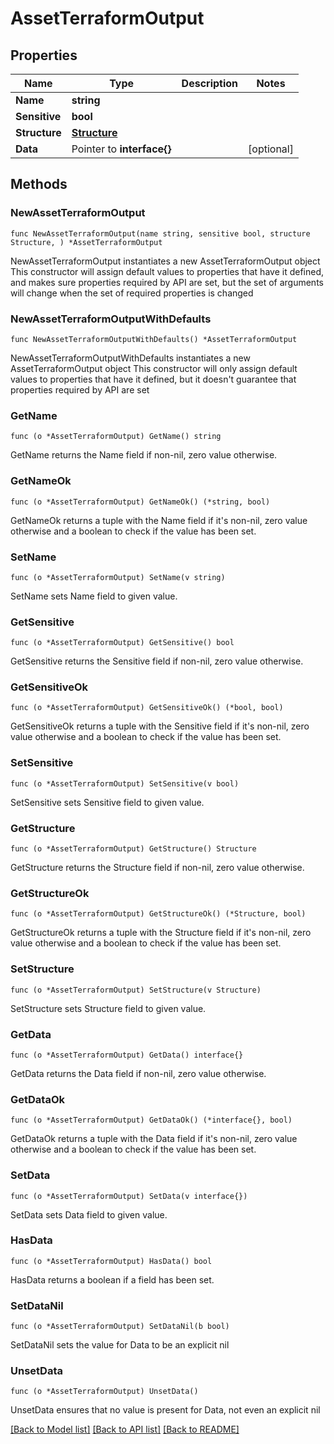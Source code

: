 # AssetTerraformOutput

## Properties

Name | Type | Description | Notes
------------ | ------------- | ------------- | -------------
**Name** | **string** |  | 
**Sensitive** | **bool** |  | 
**Structure** | [**Structure**](Structure.md) |  | 
**Data** | Pointer to **interface{}** |  | [optional] 

## Methods

### NewAssetTerraformOutput

`func NewAssetTerraformOutput(name string, sensitive bool, structure Structure, ) *AssetTerraformOutput`

NewAssetTerraformOutput instantiates a new AssetTerraformOutput object
This constructor will assign default values to properties that have it defined,
and makes sure properties required by API are set, but the set of arguments
will change when the set of required properties is changed

### NewAssetTerraformOutputWithDefaults

`func NewAssetTerraformOutputWithDefaults() *AssetTerraformOutput`

NewAssetTerraformOutputWithDefaults instantiates a new AssetTerraformOutput object
This constructor will only assign default values to properties that have it defined,
but it doesn't guarantee that properties required by API are set

### GetName

`func (o *AssetTerraformOutput) GetName() string`

GetName returns the Name field if non-nil, zero value otherwise.

### GetNameOk

`func (o *AssetTerraformOutput) GetNameOk() (*string, bool)`

GetNameOk returns a tuple with the Name field if it's non-nil, zero value otherwise
and a boolean to check if the value has been set.

### SetName

`func (o *AssetTerraformOutput) SetName(v string)`

SetName sets Name field to given value.


### GetSensitive

`func (o *AssetTerraformOutput) GetSensitive() bool`

GetSensitive returns the Sensitive field if non-nil, zero value otherwise.

### GetSensitiveOk

`func (o *AssetTerraformOutput) GetSensitiveOk() (*bool, bool)`

GetSensitiveOk returns a tuple with the Sensitive field if it's non-nil, zero value otherwise
and a boolean to check if the value has been set.

### SetSensitive

`func (o *AssetTerraformOutput) SetSensitive(v bool)`

SetSensitive sets Sensitive field to given value.


### GetStructure

`func (o *AssetTerraformOutput) GetStructure() Structure`

GetStructure returns the Structure field if non-nil, zero value otherwise.

### GetStructureOk

`func (o *AssetTerraformOutput) GetStructureOk() (*Structure, bool)`

GetStructureOk returns a tuple with the Structure field if it's non-nil, zero value otherwise
and a boolean to check if the value has been set.

### SetStructure

`func (o *AssetTerraformOutput) SetStructure(v Structure)`

SetStructure sets Structure field to given value.


### GetData

`func (o *AssetTerraformOutput) GetData() interface{}`

GetData returns the Data field if non-nil, zero value otherwise.

### GetDataOk

`func (o *AssetTerraformOutput) GetDataOk() (*interface{}, bool)`

GetDataOk returns a tuple with the Data field if it's non-nil, zero value otherwise
and a boolean to check if the value has been set.

### SetData

`func (o *AssetTerraformOutput) SetData(v interface{})`

SetData sets Data field to given value.

### HasData

`func (o *AssetTerraformOutput) HasData() bool`

HasData returns a boolean if a field has been set.

### SetDataNil

`func (o *AssetTerraformOutput) SetDataNil(b bool)`

 SetDataNil sets the value for Data to be an explicit nil

### UnsetData
`func (o *AssetTerraformOutput) UnsetData()`

UnsetData ensures that no value is present for Data, not even an explicit nil

[[Back to Model list]](../README.md#documentation-for-models) [[Back to API list]](../README.md#documentation-for-api-endpoints) [[Back to README]](../README.md)



